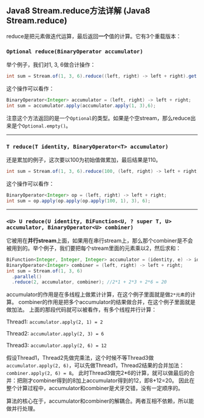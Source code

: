## Java8 Stream.reduce方法详解 (Java8 Stream.reduce)
reduce是把元素做迭代运算，最后返回**一个**值的计算。它有3个重载版本：

### `Optional reduce(BinaryOperator accumulator)`

举个例子，我们对1, 3, 6做合计操作：
```java
int sum = Stream.of(1, 3, 6).reduce((left, right) -> left + right).get();  //1+3+6=10
```
这个操作可以看作：
```java
BinaryOperator<Integer> accumulator = (left, right) -> left + right;
int sum = accumulator.apply(accumulator.apply(1, 3),6);
```
注意这个方法返回的是一个`Optional`的类型。如果是个空stream，那么reduce出来是个`Optional.empty()`。
***

### `T reduce(T identity, BinaryOperator<T> accumulator)`

还是累加的例子，这次要以100为初始值做累加，最后结果是110。
```java
int sum = Stream.of(1, 3, 6).reduce(100, (left, right) -> left + right);  
```
这个操作可以看作：
```java
BinaryOperator<Integer> op = (left, right) -> left + right; 
int sum = op.apply(op.apply(op.apply(100, 1), 3), 6);
```
***

### `<U> U reduce(U identity, BiFunction<U, ? super T, U> accumulator, BinaryOperator<U> combiner)`

它被用在**并行stream**上面，如果用在串行stream上，那么那个combiner是不会被用到的。举个例子，我们要把每个stream里面的元素乘以2，然后求和：
```java
BiFunction<Integer, Integer, Integer> accumulator = (identity, e) -> identity * e;
BinaryOperator<Integer> combiner = (left, right) -> left + right;
int sum = Stream.of(1, 3, 6)
  .parallel()
  .reduce(2, accumulator, combiner); //2*1 + 2*3 + 2*6 = 20
```
accumulator的作用是在多线程上做累计计算，在这个例子里面就是做`2*元素`的计算。
combiner的作用是把多个accumulator的结果做合并，在这个例子里面就是做加法。
上面的那段代码就可以被看作，有多个线程并行计算：

Thread1: `accumulator.apply(2, 1) = 2`

Thread2: `accumulator.apply(2, 3) = 6`

Thread3: `accumulator.apply(2, 6) = 12`

假设Thread1，Thread2先做完乘法，这个时候不等Thread3做`accumulator.apply(2, 6)`，可以先做Thread1，Thread2结果的合并加法：`combiner.apply(2, 6) = 8`。
此时Thread3做完2*6的计算，就可以做最后的合并：把刚才combiner得到的8加上accumulator得到的12，即8+12=20。
因此在整个计算过程中，accumulator和combiner是犬牙交错，没有一定顺序的。

算法的核心在于，accumulator和combiner的解耦合。两者互相不依赖，所以能做并行处理。
